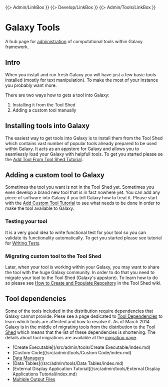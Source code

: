 {{> Admin/LinkBox }}
{{> Develop/LinkBox }}
{{> Admin/Tools/LinkBox }}
# Galaxy Tools

A hub page for [administration](/src/admin/index.md) of computational tools within Galaxy framework.

## Intro

When you install and run fresh Galaxy you will have just a few basic tools installed (mostly for text manipulation). To make the most of your instance you probably want more. 

There are two ways how to gets a tool into Galaxy:
1. Installing it from the Tool Shed
2. Adding a custom tool manually

## Installing tools into Galaxy

The easiest way to get tools into Galaxy is to install them from the Tool Shed which contains vast number of popular tools already prepared to be used within Galaxy. It acts as an appstore for Galaxy and allows you to seamlessly load your Galaxy with helpfull tools. To get you started please se the  [Add Tool From Tool Shed Tutorial](/src/admin/tools/add-tool-from-toolshed-tutorial/index.md).

## Adding a custom tool to Galaxy

Sometimes the tool you want is not in the Tool Shed yet. Sometimes you even develop a brand new tool that is in fact nowhere yet. You can add any piece of software into Galaxy if you tell Galaxy how to treat it.
Please start with the [Add Custom Tool Tutorial](/src/admin/tools/add-tool-tutorial/index.md) to see what needs to be done in order to make the tool available to Galaxy.

### Testing your tool

It is a very good idea to write functional test for your tool so you can validate its functionality automatically. To get you started please see tutorial for [Writing Tests](/src/admin/tools/writing-tests/index.md).

### Migrating custom tool to the Tool Shed

Later, when your tool is working within your Galaxy, you may want to share the tool with the huge Galaxy community. In order to do that you need to migrate your tool to the Tool Shed (Galaxy's appstore). To learn how to do so please see [How to Create and Populate Repository](/src/CreateAndPopulateARepository/index.md) in the Tool Shed wiki.

## Tool dependencies

Some of the tools included in the distribution require dependencies that Galaxy cannot provide. Plese see a page dedicated to [Tool Dependencies](/src/admin/tools/ToolDependencies/index.md) to learn which tools are affected and how to resolve it. As of March 2014 Galaxy is in the middle of migrating tools from the distribution to the [Tool Shed](/src/toolshed/index.md) which means that the list of these dependencies is shortening. The details about tool migrations are available at the [migration page](/src/toolshed/migrating-tools-from-galaxy-distribution/index.md).


* [Create Executable](/src/admin/tools/Create Executable/index.md)
* [Custom Code](/src/admin/tools/Custom Code/index.md)
* [Data Managers](/src/admin/tools/data-managers/index.md)
* [Data Tables](/src/admin/tools/Data Tables/index.md)
* [External Display Application Tutorial](/src/admin/tools/External Display Applications Tutorial/index.md)
* [Multiple Output Files](/src/admin/tools/multiple-output-files/index.md)

